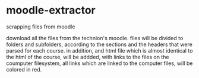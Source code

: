 # moodle-extractor
scrapping files from moodle

download all the files from the technion's moodle.
files will be divided to folders and subfolders, according to the sections and the headers that were parsed for each course.
in addition, and html file which is almost identical to the html of the course, will be addded, with links to the files
on the coumputer filesystem, all links which are linked to the computer files, will be colored in red.
